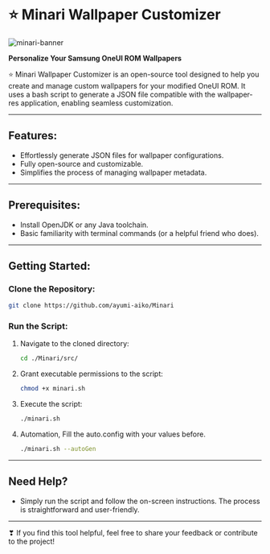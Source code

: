# ⭐ Minari Wallpaper Customizer

![minari-banner](https://github.com/ayumi-aiko/banners/blob/main/minari-banner.png?raw=true)

**Personalize Your Samsung OneUI ROM Wallpapers**

⭐️ Minari Wallpaper Customizer is an open-source tool designed to help you create and manage custom wallpapers for your modified OneUI ROM. It uses a bash script to generate a JSON file compatible with the wallpaper-res application, enabling seamless customization.

---

## Features:
- Effortlessly generate JSON files for wallpaper configurations.
- Fully open-source and customizable.
- Simplifies the process of managing wallpaper metadata.

---

## Prerequisites:
- Install OpenJDK or any Java toolchain.
- Basic familiarity with terminal commands (or a helpful friend who does).

---

## Getting Started:

### Clone the Repository:
```bash
git clone https://github.com/ayumi-aiko/Minari
```

### Run the Script:
1. Navigate to the cloned directory:
    ```bash
    cd ./Minari/src/
    ```
2. Grant executable permissions to the script:
    ```bash
    chmod +x minari.sh
    ```
3. Execute the script:
    ```bash
    ./minari.sh
    ```
4. Automation, Fill the auto.config with your values before.
    ```bash
    ./minari.sh --autoGen
    ```
---

## Need Help?
- Simply run the script and follow the on-screen instructions. The process is straightforward and user-friendly.

---

❣ If you find this tool helpful, feel free to share your feedback or contribute to the project!